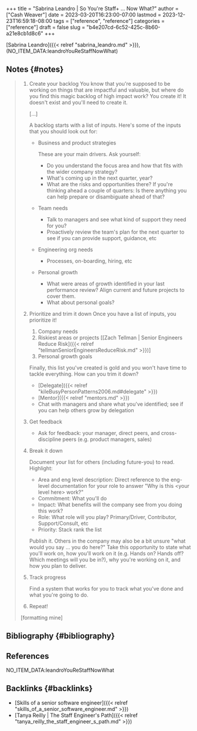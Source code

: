 +++
title = "Sabrina Leandro | So You're Staff+ … Now What?"
author = ["Cash Weaver"]
date = 2023-03-20T16:23:00-07:00
lastmod = 2023-12-23T16:59:18-08:00
tags = ["reference", "reference"]
categories = ["reference"]
draft = false
slug = "b4e207cd-6c52-425c-8b60-a21e8cb1d8c6"
+++

[Sabrina Leandro]({{< relref "sabrina_leandro.md" >}}), (NO_ITEM_DATA:leandroYouReStaffNowWhat)


## Notes {#notes}

> 1.  Create your backlog
>     You know that you're supposed to be working on things that are impactful and valuable, but where do you find this magic backlog of high impact work? You create it! It doesn't exist and you'll need to create it.
>
>     [...]
>
>     A backlog starts with a list of inputs. Here's some of the inputs that you should look out for:
>
>     -   Business and product strategies
>
>         These are your main drivers. Ask yourself:
>
>         -   Do you understand the focus area and how that fits with the wider company strategy?
>         -   What's coming up in the next quarter, year?
>         -   What are the risks and opportunities there? If you're thinking ahead a couple of quarters: Is there anything you can help prepare or disambiguate ahead of that?
>
>     -   Team needs
>         -   Talk to managers and see what kind of support they need for you?
>         -   Proactively review the team's plan for the next quarter to see if you can provide support, guidance, etc
>
>     -   Engineering org needs
>         -   Processes, on-boarding, hiring, etc
>
>     -   Personal growth
>         -   What were areas of growth identified in your last performance review? Align current and future projects to cover them.
>         -   What about personal goals?
>
> 2.  Prioritize and trim it down
>     Once you have a list of inputs, you prioritize it!
>
>     1.  Company needs
>     2.  Riskiest areas or projects [[Zach Tellman | Senior Engineers Reduce Risk]({{< relref "tellmanSeniorEngineersReduceRisk.md" >}})]
>     3.  Personal growth goals
>
>     Finally, this list you've created is gold and you won't have time to tackle everything. How can you trim it down?
>
>     -   [Delegate]({{< relref "kileBusyPersonPatterns2006.md#delegate" >}})
>     -   [Mentor]({{< relref "mentors.md" >}})
>     -   Chat with managers and share what you've identified; see if you can help others grow by delegation
>
> 3.  Get feedback
>     -   Ask for feedback: your manager, direct peers, and cross-discipline peers (e.g. product managers, sales)
>
> 4.  Break it down
>
>     Document your list for others (including future-you) to read. Highlight:
>
>     -   Area and eng level description: Direct reference to the eng-level documentation for your role to answer "Why is this &lt;your level here&gt; work?"
>     -   Commitment: What you'll do
>     -   Impact: What benefits will the company see from you doing this work?
>     -   Role: What role will you play? Primary/Driver, Contributor, Support/Consult, etc
>     -   Priority: Stack rank the list
>
>     Publish it. Others in the company may also be a bit unsure "what would you say ... you do here?" Take this opportunity to state what you'll work on, how you'll work on it (e.g. Hands on? Hands off? Which meetings will you be in?), why you're working on it, and how you plan to deliver.
>
> 5.  Track progress
>
>     Find a system that works for you to track what you've done and what you're going to do.
>
> 6.  Repeat!
>
> [formatting mine]


## Bibliography {#bibliography}

## References

<style>.csl-entry{text-indent: -1.5em; margin-left: 1.5em;}</style><div class="csl-bib-body">
  <div class="csl-entry">NO_ITEM_DATA:leandroYouReStaffNowWhat</div>
</div>



## Backlinks {#backlinks}

-   [Skills of a senior software engineer]({{< relref "skills_of_a_senior_software_engineer.md" >}})
-   [Tanya Reilly | The Staff Engineer's Path]({{< relref "tanya_reilly_the_staff_engineer_s_path.md" >}})
